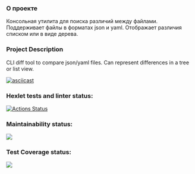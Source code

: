 ### О проекте
Консольная утилита для поиска различий между файлами. Поддерживает файлы в форматах json и yaml. Отображает различия списком или в виде дерева.

### Project Description
CLI diff tool to compare json/yaml files. Can represent differences in a tree or list view.

[![asciicast](https://asciinema.org/a/0xKt7FcteUM12Iyu4xv28JV4E.svg)](https://asciinema.org/a/0xKt7FcteUM12Iyu4xv28JV4E)
### Hexlet tests and linter status:
[![Actions Status](https://github.com/MarinaIlina893/python-project-lvl2/workflows/hexlet-check/badge.svg)](https://github.com/MarinaIlina893/python-project-lvl2/actions)
### Maintainability status:
<a href="https://codeclimate.com/github/MarinaIlina893/python-project-lvl2/maintainability"><img src="https://api.codeclimate.com/v1/badges/73f2ed8d866872f629a4/maintainability" /></a>
### Test Coverage status:
<a href="https://codeclimate.com/github/MarinaIlina893/python-project-lvl2/test_coverage"><img src="https://api.codeclimate.com/v1/badges/73f2ed8d866872f629a4/test_coverage" /></a>
